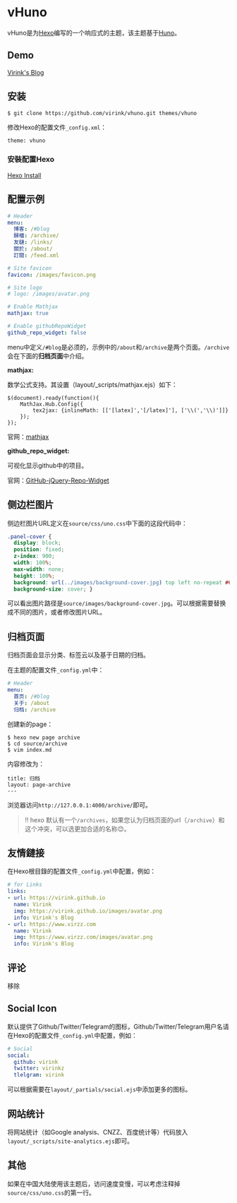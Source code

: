 # vHuno

vHuno是为[Hexo](http://hexo.io/)编写的一个响应式的主题，该主题基于[Huno](https://github.com/someus/huno/)。

## Demo

[Virink's Blog](https://www.virzz.com/)

## 安装

```plain
$ git clone https://github.com/virink/vhuno.git themes/vhuno
```

修改Hexo的配置文件`_config.xml`：
```plain
theme: vhuno
```

### 安裝配置Hexo
[Hexo Install](HEXO_INSTALL.md)

## 配置示例

```yaml
# Header
menu:
  博客: /#blog
  歸檔: /archive/
  友鏈: /links/
  關於: /about/
  訂閱: /feed.xml

# Site favicon
favicon: /images/favicon.png

# Site logo
# logo: /images/avatar.png

# Enable Mathjax
mathjax: true

# Enable githubRepoWidget
github_repo_widget: false
```

menu中定义`/#blog`是必须的，示例中的`/about`和`/archive`是两个页面。`/archive`会在下面的**归档页面**中介绍。

**mathjax:**

数学公式支持。其设置（layout/_scripts/mathjax.ejs）如下：
```
$(document).ready(function(){
    MathJax.Hub.Config({ 
        tex2jax: {inlineMath: [['[latex]','[/latex]'], ['\\(','\\)']]} 
    });
});
```

官网：[mathjax](https://www.mathjax.org/)


**github_repo_widget:**

可视化显示github中的项目。

官网：[GitHub-jQuery-Repo-Widget](https://github.com/JoelSutherland/GitHub-jQuery-Repo-Widget)


## 侧边栏图片
侧边栏图片URL定义在`source/css/uno.css`中下面的这段代码中：
```css
.panel-cover {
  display: block;
  position: fixed;
  z-index: 900;
  width: 100%;
  max-width: none;
  height: 100%;
  background: url(../images/background-cover.jpg) top left no-repeat #666666;
  background-size: cover; }
```

可以看出图片路径是`source/images/background-cover.jpg`。可以根据需要替换成不同的图片，或者修改图片URL。


## 归档页面
归档页面会显示分类、标签云以及基于日期的归档。

在主题的配置文件`_config.yml`中：
```yaml
# Header
menu:
  首页: /#blog
  关于: /about
  归档: /archive
```

创建新的page：
```plain
$ hexo new page archive
$ cd source/archive
$ vim index.md
```

内容修改为：
```
title: 归档
layout: page-archive
---
```

浏览器访问`http://127.0.0.1:4000/archive/`即可。

> !! hexo 默认有一个`/archives`，如果您认为归档页面的url（`/archive`）和这个冲突，可以选更加合适的名称:blush:。


## 友情鏈接
在Hexo根目錄的配置文件`_config.yml`中配置，例如：
```yaml
# for Links
links:
- url: https://virink.github.io
  name: Virink
  img: https://virink.github.io/images/avatar.png
  info: Virink's Blog
- url: https://www.virzz.com
  name: Virink
  img: https://www.virzz.com/images/avatar.png
  info: Virink's Blog
```

## 评论
移除

## Social Icon
默认提供了Github/Twitter/Telegram的图标，Github/Twitter/Telegram用户名请在Hexo的配置文件`_config.yml`中配置，例如：
```yaml
# Social
social:
  github: virink
  twitter: virinkz
  tlelgram: virink
```

可以根据需要在`layout/_partials/social.ejs`中添加更多的图标。

## 网站统计
将网站统计（如Google analysis、CNZZ、百度统计等）代码放入`layout/_scripts/site-analytics.ejs`即可。

## 其他

如果在中国大陆使用该主题后，访问速度变慢，可以考虑注释掉`source/css/uno.css`的第一行。
